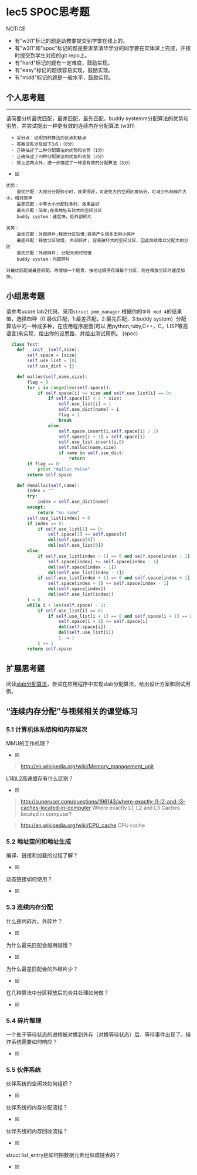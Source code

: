 # lec5 SPOC思考题


NOTICE
- 有"w3l1"标记的题是助教要提交到学堂在线上的。
- 有"w3l1"和"spoc"标记的题是要求拿清华学分的同学要在实体课上完成，并按时提交到学生对应的git repo上。
- 有"hard"标记的题有一定难度，鼓励实现。
- 有"easy"标记的题很容易实现，鼓励实现。
- 有"midd"标记的题是一般水平，鼓励实现。


## 个人思考题
---

请简要分析最优匹配，最差匹配，最先匹配，buddy systemm分配算法的优势和劣势，并尝试提出一种更有效的连续内存分配算法 (w3l1)
```
  + 采分点：说明四种算法的优点和缺点
  - 答案没有涉及如下3点；（0分）
  - 正确描述了二种分配算法的优势和劣势（1分）
  - 正确描述了四种分配算法的优势和劣势（2分）
  - 除上述两点外，进一步描述了一种更有效的分配算法（3分）
 ```
- [x]  

```
优势：
    最优匹配：大部分分配较小时，效果很好，可避免大的空闲区被拆分，可减少外部碎片大小，相对简单
	最差匹配：中等大小分配较多时，效果最好
	最先匹配：简单;在高地址有较大的空闲分区
	buddy system：速度快，低外部碎片

劣势:
    最优匹配：外部碎片;释放分区较慢;容易产生很多无用小碎片
    最差匹配：释放分区较慢; 外部碎片; 容易破坏大的空闲分区，因此后续难以分配大的分区
	最先匹配：外部碎片; 分配大块时较慢
	buddy system：内部碎片

对最优匹配或最差匹配，再增加一个链表，按地址顺序存储每个分区，则在释放分区时速度加快。
```

## 小组思考题

请参考ucore lab2代码，采用`struct pmm_manager` 根据你的`学号 mod 4`的结果值，选择四种（0:最优匹配，1:最差匹配，2:最先匹配，3:buddy system）分配算法中的一种或多种，在应用程序层面(可以 用python,ruby,C++，C，LISP等高语言)来实现，给出你的设思路，并给出测试用例。 (spoc)

```python
  class Test:
    def __init__(self,size):
        self.space = [size]
        self.use_list = [0]
        self.use_dict = {}

    def malloc(self,name,size):
        flag = 0
        for i in range(len(self.space)):
            if self.space[i] >= size and self.use_list[i] == 0:
                if self.space[i] < 2 * size:
                    self.use_list[i] = 1
                    self.use_dict[name] = i
                    flag = 1
                    break
                else:
                    self.space.insert(i,self.space[i] / 2)
                    self.space[i + 1] = self.space[i]
                    self.use_list.insert(i,0)
                    self.malloc(name,size)
                    if name in self.use_dict:
                        return
        if flag == 0:
            print "malloc false"
        return self.space

    def demalloc(self,name):
        index = ""
        try:
            index = self.use_dict[name]
        except:
            return "no name"
        self.use_list[index] = 0
        if index == 0:
            if self.use_list[1] == 0:
                self.space[1] += self.space[0]
                del(self.space[0])
                del(self.use_list[0])
        else:
            if self.use_list[index - 1] == 0 and self.space[index - 1] == self.space[index]:
                self.space[index] += self.space[index - 1]
                del(self.space[index - 1])
                del(self.use_list[index - 1])
            if self.use_list[index + 1] == 0 and self.space[index + 1] == self.space[index]:
                self.space[index + 1] += self.space[index - 1]
                del(self.space[index])
                del(self.use_list[index])
        i = 0
        while i < len(self.space) - 1:
            if self.use_list[i] == 0:
                if self.use_list[i + 1] == 0 and self.space[i + 1] == self.space[i]:
                    self.space[i + 1] += self.space[i]
                    del(self.space[i])
                    del(self.use_list[i])
                    i -= 1
            i += 1
        return self.space
```
## 扩展思考题

阅读[slab分配算法](http://en.wikipedia.org/wiki/Slab_allocation)，尝试在应用程序中实现slab分配算法，给出设计方案和测试用例。

## “连续内存分配”与视频相关的课堂练习

### 5.1 计算机体系结构和内存层次
MMU的工作机理？

- [x]  

>  http://en.wikipedia.org/wiki/Memory_management_unit

L1和L2高速缓存有什么区别？

- [x]  

>  http://superuser.com/questions/196143/where-exactly-l1-l2-and-l3-caches-located-in-computer
>  Where exactly L1, L2 and L3 Caches located in computer?

>  http://en.wikipedia.org/wiki/CPU_cache
>  CPU cache

### 5.2 地址空间和地址生成
编译、链接和加载的过程了解？

- [x]  

>  

动态链接如何使用？

- [x]  

>  


### 5.3 连续内存分配
什么是内碎片、外碎片？

- [x]  

>  

为什么最先匹配会越用越慢？

- [x]  

>  

为什么最差匹配会的外碎片少？

- [x]  

>  

在几种算法中分区释放后的合并处理如何做？

- [x]  

>  

### 5.4 碎片整理
一个处于等待状态的进程被对换到外存（对换等待状态）后，等待事件出现了。操作系统需要如何响应？

- [x]  

>  

### 5.5 伙伴系统
伙伴系统的空闲块如何组织？

- [x]  

>  

伙伴系统的内存分配流程？

- [x]  

>  

伙伴系统的内存回收流程？

- [x]  

>  

struct list_entry是如何把数据元素组织成链表的？

- [x]  

>  
